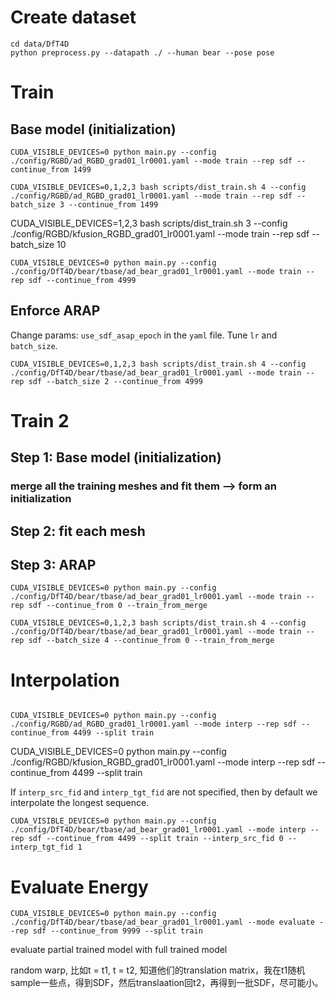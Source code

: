 
# Create dataset
```
cd data/DfT4D
python preprocess.py --datapath ./ --human bear --pose pose
```

# Train

## Base model (initialization)

```
CUDA_VISIBLE_DEVICES=0 python main.py --config ./config/RGBD/ad_RGBD_grad01_lr0001.yaml --mode train --rep sdf --continue_from 1499

CUDA_VISIBLE_DEVICES=0,1,2,3 bash scripts/dist_train.sh 4 --config ./config/RGBD/ad_RGBD_grad01_lr0001.yaml --mode train --rep sdf --batch_size 3 --continue_from 1499

```
CUDA_VISIBLE_DEVICES=1,2,3 bash scripts/dist_train.sh 3 --config ./config/RGBD/kfusion_RGBD_grad01_lr0001.yaml --mode train --rep sdf --batch_size 10
```
CUDA_VISIBLE_DEVICES=0 python main.py --config ./config/DfT4D/bear/tbase/ad_bear_grad01_lr0001.yaml --mode train --rep sdf --continue_from 4999
```

## Enforce ARAP
Change params: `use_sdf_asap_epoch` in the `yaml` file. Tune `lr` and `batch_size`.

```
CUDA_VISIBLE_DEVICES=0,1,2,3 bash scripts/dist_train.sh 4 --config ./config/DfT4D/bear/tbase/ad_bear_grad01_lr0001.yaml --mode train --rep sdf --batch_size 2 --continue_from 4999
```

# Train 2

## Step 1: Base model (initialization)
### merge all the training meshes and fit them --> form an initialization

## Step 2: fit each mesh

## Step 3: ARAP
```
CUDA_VISIBLE_DEVICES=0 python main.py --config ./config/DfT4D/bear/tbase/ad_bear_grad01_lr0001.yaml --mode train --rep sdf --continue_from 0 --train_from_merge
```
```
CUDA_VISIBLE_DEVICES=0,1,2,3 bash scripts/dist_train.sh 4 --config ./config/DfT4D/bear/tbase/ad_bear_grad01_lr0001.yaml --mode train --rep sdf --batch_size 4 --continue_from 0 --train_from_merge
```

# Interpolation
```

CUDA_VISIBLE_DEVICES=0 python main.py --config ./config/RGBD/ad_RGBD_grad01_lr0001.yaml --mode interp --rep sdf --continue_from 4499 --split train
```
CUDA_VISIBLE_DEVICES=0 python main.py --config ./config/RGBD/kfusion_RGBD_grad01_lr0001.yaml --mode interp --rep sdf --continue_from 4499 --split train

If `interp_src_fid` and `interp_tgt_fid` are not specified, then by default we interpolate the longest sequence.

```
CUDA_VISIBLE_DEVICES=0 python main.py --config ./config/DfT4D/bear/tbase/ad_bear_grad01_lr0001.yaml --mode interp --rep sdf --continue_from 4499 --split train --interp_src_fid 0 --interp_tgt_fid 1
```

# Evaluate Energy
```
CUDA_VISIBLE_DEVICES=0 python main.py --config ./config/DfT4D/bear/tbase/ad_bear_grad01_lr0001.yaml --mode evaluate --rep sdf --continue_from 9999 --split train
```

evaluate partial trained model with full trained model



random warp, 比如t = t1, t = t2, 知道他们的translation matrix，我在t1随机sample一些点，得到SDF，然后translaation回t2，再得到一批SDF，尽可能小。